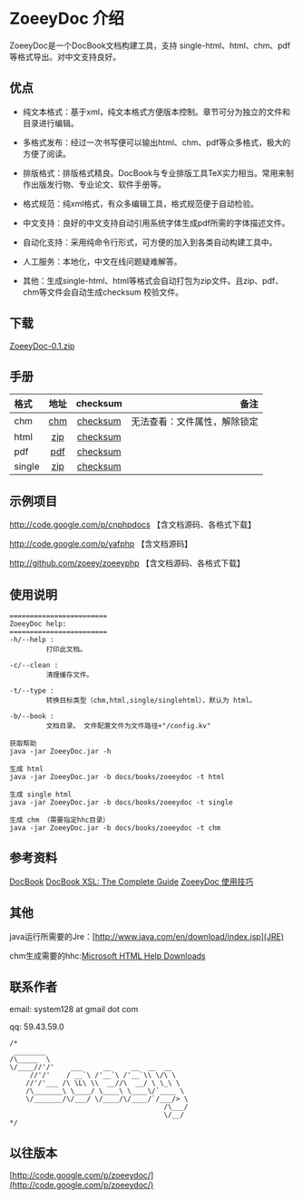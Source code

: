 # ZoeeyDoc 介绍

ZoeeyDoc是一个DocBook文档构建工具，支持 single-html、html、chm、pdf 等格式导出。对中文支持良好。

## 优点

 * 纯文本格式：基于xml，纯文本格式方便版本控制。章节可分为独立的文件和目录进行编辑。

 * 多格式发布：经过一次书写便可以输出html、chm、pdf等众多格式，极大的方便了阅读。

 * 排版格式：排版格式精良。DocBook与专业排版工具TeX实力相当。常用来制作出版发行物、专业论文、软件手册等。

 * 格式规范：纯xml格式，有众多编辑工具，格式规范便于自动检验。

 * 中文支持：良好的中文支持自动引用系统字体生成pdf所需的字体描述文件。

 * 自动化支持：采用纯命令行形式，可方便的加入到各类自动构建工具中。

 * 人工服务：本地化，中文在线问题疑难解答。

 * 其他：生成single-html、html等格式会自动打包为zip文件。且zip、pdf、chm等文件会自动生成checksum 校验文件。

## 下载

[ZoeeyDoc-0.1.zip](http://code.google.com/p/zoeeydoc/downloads/detail?name=ZoeeyDoc-0.1.zip)

## 手册
| 格式 | 地址 | checksum| 备注 |
| :------------ |:---------------:|:-----:| -----:|
| chm  | [chm](http://zoeeydoc.googlecode.com/hg/build/zoeeydoc.chm) | [checksum](http://zoeeydoc.googlecode.com/hg/build/zoeeydoc.chm.checksum)| 无法查看：文件属性，解除锁定 |
| html  | [zip](http://zoeeydoc.googlecode.com/hg/build/zoeeydoc.zip) | [checksum](http://zoeeydoc.googlecode.com/hg/build/zoeeydoc.zip.checksum)|  |
| pdf  | [pdf](http://zoeeydoc.googlecode.com/hg/build/zoeeydoc.pdf) | [checksum](http://zoeeydoc.googlecode.com/hg/build/zoeeydoc.pdf.checksum)|  |
| single  | [zip](http://zoeeydoc.googlecode.com/hg/build/zoeeydoc-single.zip) | [checksum](http://zoeeydoc.googlecode.com/hg/build/zoeeydoc-single.zip.checksum)|  |



## 示例项目
http://code.google.com/p/cnphpdocs 【含文档源码、各格式下载】

http://code.google.com/p/yafphp     【含文档源码】

http://github.com/zoeey/zoeeyphp  【含文档源码、各格式下载】
## 使用说明

```
========================
ZoeeyDoc help:
========================
-h/--help :
         打印此文档。

-c/--clean :
         清理缓存文件。

-t/--type :
         转换目标类型（chm,html,single/singlehtml），默认为 html。

-b/--book :
         文档目录。 文件配置文件为文件路径+"/config.kv"

获取帮助
java -jar ZoeeyDoc.jar -h

生成 html
java -jar ZoeeyDoc.jar -b docs/books/zoeeydoc -t html

生成 single html
java -jar ZoeeyDoc.jar -b docs/books/zoeeydoc -t single

生成 chm （需要指定hhc目录）
java -jar ZoeeyDoc.jar -b docs/books/zoeeydoc -t chm
```

## 参考资料
[DocBook](http://www.docbook.org/)
[DocBook XSL: The Complete Guide](http://www.sagehill.net/docbookxsl/index.html)
[ZoeeyDoc 使用技巧](http://moxie.sinaapp.com/2011/03/12/zoeeydoc-docbook/)

## 其他
java运行所需要的Jre：[http://www.java.com/en/download/index.jsp](JRE)

chm生成需要的hhc:[Microsoft HTML Help Downloads](http://msdn.microsoft.com/en-us/library/ms669985%28v=vs.85%29.aspx)

## 联系作者

email: system128 at gmail dot com

qq: 59.43.59.0

```
/*
 ________                                   
/\_____  \                                  
\/____//'/'    ___     __     __  __  __    
     //'/'    / __`\ /'__`\ /'__`\\ \/\ \   
    //'/'___ /\ \L\ \\  __//\  __/ \ \_\ \  
    /\_______\ \____/ \____\ \____\/`____ \ 
    \/_______/\/___/ \/____/\/____/`/___/> \
                                      /\___/
                                      \/__/ 
*/
```



## 以往版本
[http://code.google.com/p/zoeeydoc/](http://code.google.com/p/zoeeydoc/)
